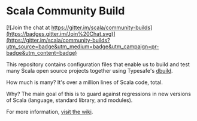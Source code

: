 # Scala Community Build

[![Join the chat at https://gitter.im/scala/community-builds](https://badges.gitter.im/Join%20Chat.svg)](https://gitter.im/scala/community-builds?utm_source=badge&utm_medium=badge&utm_campaign=pr-badge&utm_content=badge)

This repository contains configuration files that enable us to build and test
many Scala open source projects together using Typesafe's
[dbuild](https://github.com/typesafehub/dbuild).

How much is many?  It's over a million lines of Scala code, total.

Why? The main goal of this is to guard against regressions in new
versions of Scala (language, standard library, and modules).

For more information, [visit the wiki](https://github.com/scala/community-builds).
